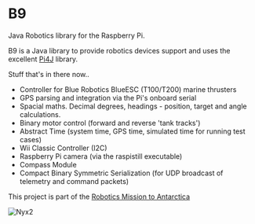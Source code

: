 B9
===========

Java Robotics library for the Raspberry Pi.

B9 is a Java library to provide robotics devices support and uses the excellent [Pi4J](https://github.com/Pi4J) library.

Stuff that's in there now..

* Controller for Blue Robotics BlueESC (T100/T200) marine thrusters
* GPS parsing and integration via the Pi's onboard serial
* Spacial maths. Decimal degrees, headings - position, target and angle calculations.
* Binary motor control (forward and reverse 'tank tracks')
* Abstract Time (system time, GPS time, simulated time for running test cases)
* Wii Classic Controller (I2C)
* Raspberry Pi camera (via the raspistill executable)
* Compass Module
* Compact Binary Symmetric Serialization (for UDP broadcast of telemetry and command packets)

This project is part of the [Robotics Mission to Antarctica](http://robotics.catchpole.net/)

![Nyx2](http://robotics.catchpole.net/images/nyx2-surf.jpg "Nyx2")
